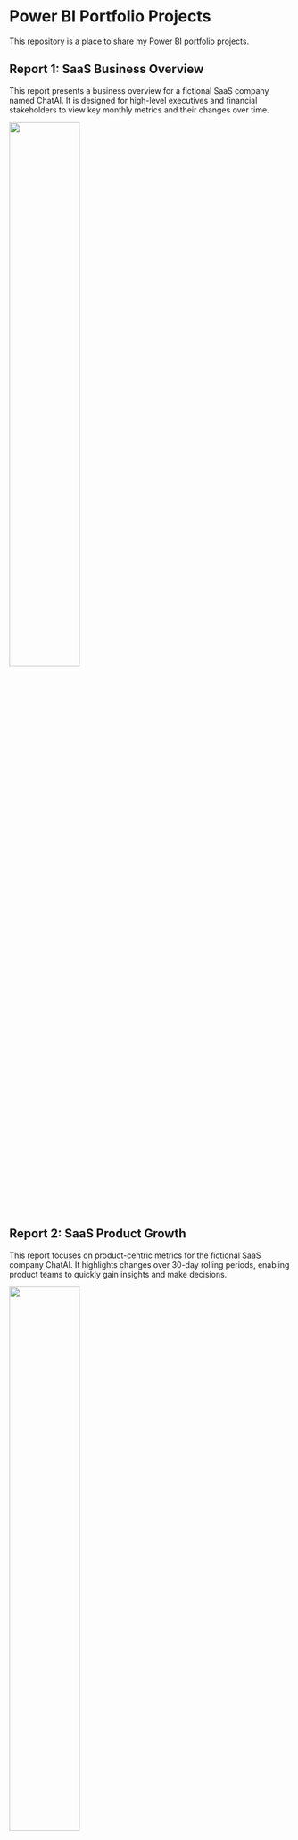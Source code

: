 # Power BI Portfolio Projects

This repository is a place to share my Power BI portfolio projects. 


## Report 1: SaaS Business Overview 
This report presents a business overview for a fictional SaaS company named ChatAI. It is designed for high-level executives and financial stakeholders to view key monthly metrics and their changes over time.

<img src="https://github.com/katebrk/power-bi/blob/main/screenshots/chat_ai_report.gif" width="50%">

## Report 2: SaaS Product Growth
This report focuses on product-centric metrics for the fictional SaaS company ChatAI. It highlights changes over 30-day rolling periods, enabling product teams to quickly gain insights and make decisions. 

<img src="https://github.com/katebrk/power-bi/blob/main/screenshots/chat_ai_report.gif" width="50%">

